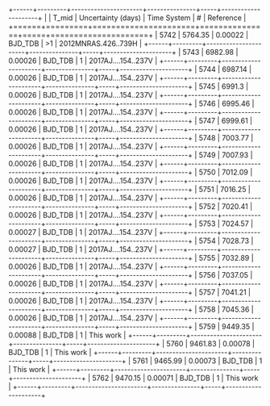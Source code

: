 +------+---------+----------------------+---------------+-----+---------------------+
|      |   T_mid |   Uncertainty (days) | Time System   | #   | Reference           |
+======+=========+======================+===============+=====+=====================+
| 5742 | 5764.35 |              0.00022 | BJD_TDB       | >1  | 2012MNRAS.426..739H |
+------+---------+----------------------+---------------+-----+---------------------+
| 5743 | 6982.98 |              0.00026 | BJD_TDB       | 1   | 2017AJ....154..237V |
+------+---------+----------------------+---------------+-----+---------------------+
| 5744 | 6987.14 |              0.00026 | BJD_TDB       | 1   | 2017AJ....154..237V |
+------+---------+----------------------+---------------+-----+---------------------+
| 5745 | 6991.3  |              0.00026 | BJD_TDB       | 1   | 2017AJ....154..237V |
+------+---------+----------------------+---------------+-----+---------------------+
| 5746 | 6995.46 |              0.00026 | BJD_TDB       | 1   | 2017AJ....154..237V |
+------+---------+----------------------+---------------+-----+---------------------+
| 5747 | 6999.61 |              0.00026 | BJD_TDB       | 1   | 2017AJ....154..237V |
+------+---------+----------------------+---------------+-----+---------------------+
| 5748 | 7003.77 |              0.00026 | BJD_TDB       | 1   | 2017AJ....154..237V |
+------+---------+----------------------+---------------+-----+---------------------+
| 5749 | 7007.93 |              0.00026 | BJD_TDB       | 1   | 2017AJ....154..237V |
+------+---------+----------------------+---------------+-----+---------------------+
| 5750 | 7012.09 |              0.00026 | BJD_TDB       | 1   | 2017AJ....154..237V |
+------+---------+----------------------+---------------+-----+---------------------+
| 5751 | 7016.25 |              0.00026 | BJD_TDB       | 1   | 2017AJ....154..237V |
+------+---------+----------------------+---------------+-----+---------------------+
| 5752 | 7020.41 |              0.00026 | BJD_TDB       | 1   | 2017AJ....154..237V |
+------+---------+----------------------+---------------+-----+---------------------+
| 5753 | 7024.57 |              0.00027 | BJD_TDB       | 1   | 2017AJ....154..237V |
+------+---------+----------------------+---------------+-----+---------------------+
| 5754 | 7028.73 |              0.00027 | BJD_TDB       | 1   | 2017AJ....154..237V |
+------+---------+----------------------+---------------+-----+---------------------+
| 5755 | 7032.89 |              0.00026 | BJD_TDB       | 1   | 2017AJ....154..237V |
+------+---------+----------------------+---------------+-----+---------------------+
| 5756 | 7037.05 |              0.00026 | BJD_TDB       | 1   | 2017AJ....154..237V |
+------+---------+----------------------+---------------+-----+---------------------+
| 5757 | 7041.21 |              0.00026 | BJD_TDB       | 1   | 2017AJ....154..237V |
+------+---------+----------------------+---------------+-----+---------------------+
| 5758 | 7045.36 |              0.00026 | BJD_TDB       | 1   | 2017AJ....154..237V |
+------+---------+----------------------+---------------+-----+---------------------+
| 5759 | 9449.35 |              0.00088 | BJD_TDB       | 1   | This work           |
+------+---------+----------------------+---------------+-----+---------------------+
| 5760 | 9461.83 |              0.00078 | BJD_TDB       | 1   | This work           |
+------+---------+----------------------+---------------+-----+---------------------+
| 5761 | 9465.99 |              0.00073 | BJD_TDB       | 1   | This work           |
+------+---------+----------------------+---------------+-----+---------------------+
| 5762 | 9470.15 |              0.00071 | BJD_TDB       | 1   | This work           |
+------+---------+----------------------+---------------+-----+---------------------+